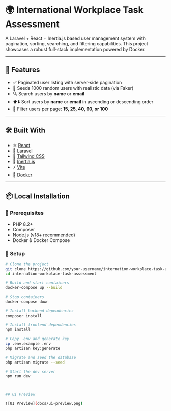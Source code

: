 # 🌍 International Workplace Task Assessment

A Laravel + React + Inertia.js based user management system with pagination, sorting, searching, and filtering capabilities. This project showcases a robust full-stack implementation powered by Docker.

---

## 🚀 Features

- ✅ Paginated user listing with server-side pagination
- 🧪 Seeds 1000 random users with realistic data (via Faker)
- 🔍 Search users by **name** or **email**
- ⬆️⬇️ Sort users by **name** or **email** in ascending or descending order
- 🎯 Filter users per page: **15, 25, 40, 60, or 100**

---

## 🛠️ Built With

- ⚛️ [React](https://reactjs.org/)
- 🧱 [Laravel](https://laravel.com/)
- 🎨 [Tailwind CSS](https://tailwindcss.com/)
- 🧭 [Inertia.js](https://inertiajs.com/)
- ⚡ [Vite](https://vitejs.dev/)
- 🐳 [Docker](https://www.docker.com/)

---

## 📦 Local Installation

### 🔧 Prerequisites

- PHP 8.2+
- Composer
- Node.js (v18+ recommended)
- Docker & Docker Compose

### 🧰 Setup

```bash
# Clone the project
git clone https://github.com/your-username/internation-workplace-task-assessment.git
cd internation-workplace-task-assessment

# Build and start containers
docker-compose up --build

# Stop containers
docker-compose down

# Install backend dependencies
composer install

# Install frontend dependencies
npm install

# Copy .env and generate key
cp .env.example .env
php artisan key:generate

# Migrate and seed the database
php artisan migrate --seed

# Start the dev server
npm run dev



## UI Preview

![UI Preview](docs/ui-preview.png)